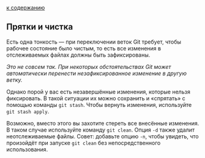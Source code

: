 [к содержанию](./readme.md)

## Прятки и чистка

 Есть одна тонкость — при переключении веток Git требует, чтобы рабочее состояние было чистым, то есть все изменения в отслеживаемых файлах должны быть зафиксированы.

  *Это не совсем так. При некоторых обстоятельствах Git может автоматически перенести незафиксированное изменение в другую ветку.*


Однако порой у вас есть незавершённые изменения, которые нельзя фиксировать. В такой ситуации их можно сохранить и «спрятать» с помощью команды ``git stash``. Чтобы вернуть изменения, используйте ``git stash apply``.

Возможно, вместо этого вы захотите стереть все внесённые изменения. В таком случае используйте команду ``git clean``. Опция ``-d`` также удалит неотслеживаемые файлы. Совет: добавьте опцию ``-n``, чтобы увидеть, что произойдёт при запуске ``git clean`` без непосредственного использования.